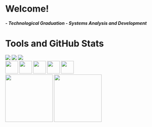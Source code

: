 # Welcome!


##### - Technological Graduation - Systems Analysis and Development


# Tools and GitHub Stats

 <div>  
  <img src = "https://img.shields.io/badge/html5%20-%23E34F26.svg?&style=for-the-badge&logo=html5&logoColor=white">  
  <img src = "https://img.shields.io/badge/css3%20-%231572B6.svg?&style=for-the-badge&logo=css3&logoColor=white">  
  <img src =  "https://img.shields.io/badge/markdown-%23000000.svg?&style=for-the-badge&logo=markdown&logoColor=white"/>  
 </div>
 
 <div>  
 <img src = "https://cdn.jsdelivr.net/gh/devicons/devicon/icons/java/java-original.svg"width="40" height="40"> 
 <img src = "https://cdn.jsdelivr.net/gh/devicons/devicon/icons/selenium/selenium-original.svg"width="40" height="40">
 <img src = "https://cdn.jsdelivr.net/gh/devicons/devicon/icons/linux/linux-original.svg"width="40" height="40">
 <img src = "https://cdn.jsdelivr.net/gh/devicons/devicon/icons/intellij/intellij-original.svg"width="40" height="40">
 <img src = "https://cdn.jsdelivr.net/gh/devicons/devicon/icons/vscode/vscode-original.svg"width="40" height="40"/> 
 </div>
 
  <div>  
 
 </div>

 
<div align="left">  
<img height="150em" src="https://github-readme-stats.vercel.app/api/top-langs/?username=Reginaldo-Viana&exclude_repo=KNN-Image-Classification&show_icons=true&hide_border=true&layout=compact&langs_count=50&theme=tokyonight"/>	
<img height="150em" src="https://github-readme-stats.vercel.app/api?username=Reginaldo-Viana&show_icons=true&hide_border=true&count_private=true&include_all_commits=true&theme=tokyonight" />
</div>	

```
